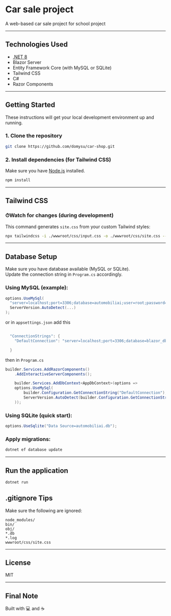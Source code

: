 # Car sale project

A web-based car sale project for school project

---

## Technologies Used

- [.NET 8](https://dotnet.microsoft.com/)
- Blazor Server
- Entity Framework Core (with MySQL or SQLite)
- Tailwind CSS
- C#
- Razor Components

---

##  Getting Started

These instructions will get your local development environment up and running.

### 1. Clone the repository

```bash
git clone https://github.com/domysu/car-shop.git
```

###  2. Install dependencies (for Tailwind CSS)

Make sure you have [Node.js](https://nodejs.org/) installed.

```bash
npm install
```

---

## Tailwind CSS

### ⏱Watch for changes (during development)

This command generates `site.css` from your custom Tailwind styles:

```bash
npx tailwindcss -i ./wwwroot/css/input.css -o ./wwwroot/css/site.css --watch
```

---

##  Database Setup

Make sure you have database available (MySQL or SQLite).  
Update the connection string in `Program.cs` accordingly.

### Using MySQL (example):

```csharp
options.UseMySql(
  "server=localhost;port=3306;database=automobiliai;user=root;password=yourpassword",
  ServerVersion.AutoDetect(...)
);
```
or in `appsettings.json` add this
```csharp

  "ConnectionStrings": {
    "DefaultConnection": "server=localhost;port=3306;database=blazor_db;user=admin;password=slaptas"

  }
```
then in `Program.cs`
```csharp
builder.Services.AddRazorComponents()
    .AddInteractiveServerComponents();

    builder.Services.AddDbContext<AppDbContext>(options =>
    options.UseMySql(
        builder.Configuration.GetConnectionString("DefaultConnection"),
        ServerVersion.AutoDetect(builder.Configuration.GetConnectionString("DefaultConnection"))
    ));
```

### Using SQLite (quick start):

```csharp
options.UseSqlite("Data Source=automobiliai.db");
```

### Apply migrations:

```bash
dotnet ef database update
```

---

##  Run the application

```bash
dotnet run
```




## .gitignore Tips

Make sure the following are ignored:

```
node_modules/
bin/
obj/
*.db
*.log
wwwroot/css/site.css
```

---

## License

MIT

---

##  Final Note

Built with 💻 and ☕ 
